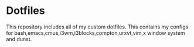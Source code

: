 Dotfiles
========
This repository includes all of my custom dotfiles. This contains my configs for
bash,emacs,cmus,i3wm,i3blocks,compton,urxvt,vim,x window system and dunst.
